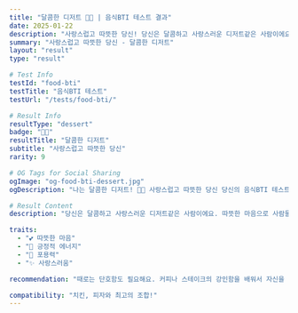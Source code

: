 ```yaml
---
title: "달콤한 디저트 🍰💕 | 음식BTI 테스트 결과"
date: 2025-01-22
description: "사랑스럽고 따뜻한 당신! 당신은 달콤하고 사랑스러운 디저트같은 사람이에요. 따뜻한 마음으로 사람들을 행복하게 만들고, 긍정적인 에너지를 나눕니다. 주변 사람들에게 힐링과 위로를 주는 존재예요...."
summary: "사랑스럽고 따뜻한 당신 - 달콤한 디저트"
layout: "result"
type: "result"

# Test Info
testId: "food-bti"
testTitle: "음식BTI 테스트"
testUrl: "/tests/food-bti/"

# Result Info
resultType: "dessert"
badge: "🍰💕"
resultTitle: "달콤한 디저트"
subtitle: "사랑스럽고 따뜻한 당신"
rarity: 9

# OG Tags for Social Sharing
ogImage: "og-food-bti-dessert.jpg"
ogDescription: "나는 달콤한 디저트! 🍰💕 사랑스럽고 따뜻한 당신 당신의 음식BTI 테스트 결과는?"

# Result Content
description: "당신은 달콤하고 사랑스러운 디저트같은 사람이에요. 따뜻한 마음으로 사람들을 행복하게 만들고, 긍정적인 에너지를 나눕니다. 주변 사람들에게 힐링과 위로를 주는 존재예요."

traits:
  - "💕 따뜻한 마음"
  - "🌟 긍정적 에너지"
  - "🤗 포용력"
  - "✨ 사랑스러움"

recommendation: "때로는 단호함도 필요해요. 커피나 스테이크의 강인함을 배워서 자신을 지킬 줄도 알아야 해요."

compatibility: "치킨, 피자와 최고의 조합!"
---
```

